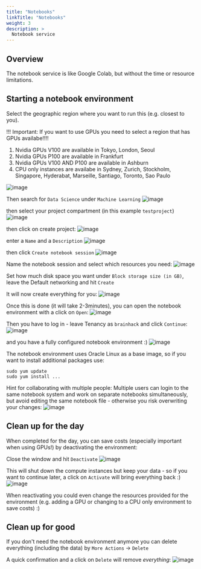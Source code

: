 ```yaml
---
title: "Notebooks"
linkTitle: "Notebooks"
weight: 3
description: >
  Notebook service
---
```


## Overview

The notebook service is like Google Colab, but without the time or resource
limitations.

## Starting a notebook environment
Select the geographic region where you want to run this (e.g. closest to you). 

!!! Important: If you want to use GPUs you need to select a region that has GPUs availabe!!!!
1) Nvidia GPUs V100 are available in Tokyo, London, Seoul
2) Nvidia GPUs P100 are available in Frankfurt 
3) Nvidia GPUs V100 AND P100 are available in Ashburn
4) CPU only instances are availabe in Sydney, Zurich, Stockholm, Singapore, Hyderabat, Marseille, Santiago, Toronto, Sao Paulo

![image](https://user-images.githubusercontent.com/4021595/159638803-174b68ad-c545-4539-8d01-b0952a0e7de4.png)


Then search for `Data Science` under `Machine Learning`
![image](https://user-images.githubusercontent.com/4021595/159638307-552138c0-01c1-43d3-823c-3a783e03ef5d.png)


then select your project compartment (in this example `testproject`)
![image](https://user-images.githubusercontent.com/4021595/159638417-30355f09-c965-4848-859a-ed04e49bf94f.png)

then click on create project:
![image](https://user-images.githubusercontent.com/4021595/159638445-11f09df9-1000-4703-8219-143a382e1d20.png)

enter a `Name` and a `Description`
![image](https://user-images.githubusercontent.com/4021595/159638513-b46da7b4-a401-4df4-b0ca-c3df613750b8.png)

then click `Create notebook session`
![image](https://user-images.githubusercontent.com/4021595/159638582-355145bb-ee9e-45d0-979e-902eb39b4565.png)

Name the notebook session and select which resources you need:
![image](https://user-images.githubusercontent.com/4021595/159638677-41a3239d-0e86-4159-8f5c-3ffcede23bdf.png)

Set how much disk space you want under `Block storage size (in GB)`, leave the Default networking and hit `Create`

It will now create everything for you:
![image](https://user-images.githubusercontent.com/4021595/159638967-1d69f18c-211e-4981-9709-b62514998de4.png)

Once this is done (it will take 2-3minutes), you can open the notebook environment with a click on `Open`:
![image](https://user-images.githubusercontent.com/4021595/159639682-9ce78519-2e7d-4886-b075-d168876d3711.png)

Then you have to log in - leave Tenancy as `brainhack` and click `Continue`:
![image](https://user-images.githubusercontent.com/4021595/159639819-38bda64e-61a3-4fcd-b4e4-2c55a6c8bb85.png)

and you have a fully configured notebook environment :)
![image](https://user-images.githubusercontent.com/4021595/159640023-b03a4e34-968f-4a78-963d-067cb82eb3ec.png)

The notebook environment uses Oracle Linux as a base image, so if you want to install additional packages use:
```
sudo yum update
sudo yum install ...
```

Hint for collaborating with multiple people: Multiple users can login to the same notebook system and work on separate notebooks simultaneously, but avoid editing the same notebook file - otherwise you risk overwriting your changes:
![image](https://user-images.githubusercontent.com/4021595/159642888-84589148-ed12-42fc-9282-dac7d3b07d5d.png)


## Clean up for the day
When completed for the day, you can save costs (especially important when using GPUs!) by deactivating the environment:

Close the window and hit `Deactivate`
![image](https://user-images.githubusercontent.com/4021595/159640588-874f2d3f-1123-41eb-98d1-c5d5b4c222c3.png)

This will shut down the compute instances but keep your data - so if you want to continue later, a click on `Activate` will bring everything back :)
![image](https://user-images.githubusercontent.com/4021595/159640942-5c8c1599-9e25-45c2-89eb-7de75b4a8b1e.png)

When reactivating you could even change the resources provided for the environment (e.g. adding a GPU or changing to a CPU only environment to save costs) :)

## Clean up for good
If you don't need the notebook environment anymore you can delete everything (including the data) by `More Actions` -> `Delete`

A quick confirmation and a click on `Delete` will remove *everything*:
![image](https://user-images.githubusercontent.com/4021595/159643054-942a61de-91eb-4b4c-adf4-6e3ba4a0f791.png)





